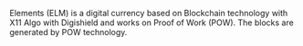 Elements (ELM) is a digital currency based on Blockchain technology with X11 Algo with Digishield and works on Proof of Work (POW). The blocks are generated by POW technology.

